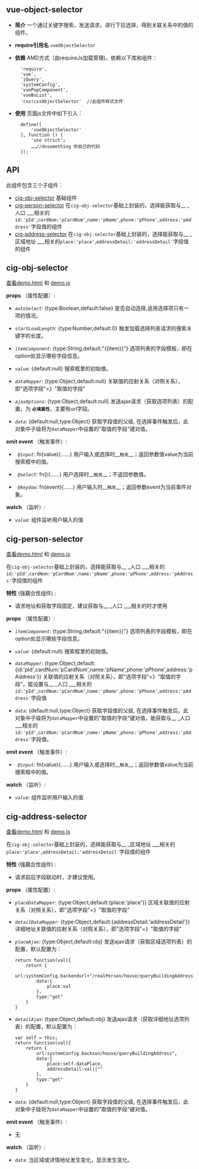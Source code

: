 ## vue-object-selector

+ __简介__ 一个通过关键字搜索，发送请求，进行下拉选择，得到关联关系中的值的组件。
+ __require引用名__ `vueObjectSelector`
+ __依赖__ AMD方式（由requireJs加载管理)，依赖以下库和组件：

        'require',
        'vue',
        'jQuery',
        'systemConfig',
        'vuePopComponent',
        'vueBsList',
        'css!cssObjectSelector'  //此组件样式文件
+ __使用__ 页面js文件中如下引入：

        define([
            'vueObjectSelector'
        ], function () {
            'use strict';
            ……//dosomething 你自己的代码
        });

## API
此组件包含三个子组件：
* [cig-obj-selector](#cig-obj-selector) 基础组件
* [cig-person-selector](#cig-person-selector) 在`cig-obj-selector`基础上封装的，选择能获取与__ _人口 ___相关的`id:'pId'`,`cardNum:'pCardNum'`,`name:'pName'`,`phone:'pPhone'`,`address:'pAddress'`字段值的组件
* [cig-address-selector](#cig-address-selector) 在`cig-obj-selector`基础上封装的，选择能获取与__ _区域地址 ___相关的`place:'place'`,`addressDetail:'addressDetail'`字段值的组件

## cig-obj-selector
[查看demo.html](./demo.html#obj) 和 [demo.js](./demo.js)

__props__ （属性配置）:
            
  + _`autoSelect`_: {type:Boolean,default:false} 是否自动选择,适用选择项只有一项的情况。
   
  + _`startLoadLength`_: {type:Number,default:0} 触发加载选择列表请求的搜索关键字的长度。
   
  + _`itemComponent`_: {type:String,default:"<span>{{item}}</span>"} 选项列表的字段模板，即在option处显示哪些字段信息。

  + _`value`_: {default:null} 搜索框里的初始值。

  + _`dataMapper`_: {type:Object,default:null} 关联值的应射关系（对照关系），即"选项字段"=》"取值的字段"
        
  + _`ajaxOptions`_: {type:Object,default:null} 发送ajax请求（获取选项列表）的配置，为 __`必填属性`__，主要有url字段。

  + _`data`_: {default:null,type:Object} 获取字段值的父级, 在选择事件触发后，此对象中子级将为`dataMapper`中设置的"取值的字段"键对值。

__emit event__ （触发事件）:
            
  + _` @input`_: fn(value){……} 用户输入或选择时__`触发`__；返回参数值value为当前搜索框中的值。

  + _` @select`_: fn(){……} 用户选择时__`触发`__；不返回参数值。

  + _` @keydow`_: fn(event){……} 用户输入时__`触发`__；返回参数event为当前事件对象。


__watch__ （监听）:
            
  + _`value`_: 组件监听用户输入的值

## cig-person-selector
[查看demo.html](./demo.html#person) 和 [demo.js](./demo.js)

在`cig-obj-selector`基础上封装的，选择能获取与__ _人口 ___相关的`id:'pId'`,`cardNum:'pCardNum'`,`name:'pName'`,`phone:'pPhone'`,`address:'pAddress'`字段值的组件

__特性__ (强藕合性组件) : 

  + 请求地址和获取字段固定，建议获取与__ _人口 ___相关的时才使用

__props__ （属性配置）:     

  + _`itemComponent`_: {type:String,default:"<span>{{item}}</span>"} 选项列表的字段模板，即在option处显示哪些字段信息。

  + _`value`_: {default:null} 搜索框里的初始值。

  + _`dataMapper`_: {type:Object,default:{id:'pId',cardNum:'pCardNum',name:'pName',phone:'pPhone',address:'pAddress'}} 关联值的应射关系（对照关系），即"选项字段"=》"取值的字段"，能设置与__ _人口 ___相关的`id:'pId'`,`cardNum:'pCardNum'`,`name:'pName'`,`phone:'pPhone'`,`address:'pAddress'`字段值

  + _`data`_: {default:null,type:Object} 获取字段值的父级, 在选择事件触发后，此对象中子级将为`dataMapper`中设置的"取值的字段"键对值，能获取与__ _人口 ___相关的`id:'pId'`,`cardNum:'pCardNum'`,`name:'pName'`,`phone:'pPhone'`,`address:'pAddress'`字段值。

__emit event__ （触发事件）:
            
  + _` @input`_: fn(value){……} 用户输入或选择时__`触发`__；返回参数值value为当前搜索框中的值。

__watch__ （监听）:
            
  + _`value`_: 组件监听用户输入的值

## cig-address-selector
[查看demo.html](./demo.html#address) 和 [demo.js](./demo.js)

在`cig-obj-selector`基础上封装的，选择能获取与__ _区域地址 ___相关的`place:'place'`,`addressDetail:'addressDetail'`字段值的组件

__特性__ (强藕合性组件) : 

  + 请求前后字段联动时，才建议使用。

__props__ （属性配置）:     

  + _`placeDataMapper`_: {type:Object,default:{place:'place'}} 区域关联值的应射关系（对照关系），即"选项字段"=》"取值的字段"

  + _`detailDataMapper`_: {type:Object,default:{addressDetail:'addressDetail'}} 详细地址关联值的应射关系（对照关系），即"选项字段"=》"取值的字段"

  + _`placeAjax`_: {type:Object,default:obj} 发送ajax请求（获取区域选项列表）的配置，默认配置为：

        return function(val){
            return {
                url:systemConfig.backendurl+"/realPerson/house/queryBuildingAddress",
                data:{
                    place:val
                },
                type:"get"
            }
        }

  + _`detailAjax`_: {type:Object,default:obj} 发送ajax请求（获取详细地址选项列表）的配置，默认配置为：

        var self = this;
        return function(val){
            return {
                url:systemConfig.backson/house/queryBuildingAddress",
                data:{
                    place:self.dataPlace,
                    addressDetail:val||""
                },
                type:"get"
            }
        }

  + _`data`_: {default:null,type:Object} 获取字段值的父级, 在选择事件触发后，此对象中子级将为`dataMapper`中设置的"取值的字段"键对值。

__emit event__ （触发事件）:
            
  + 无

__watch__ （监听）:
            
  + _`data`_: 当区域或详情地址发生变化，显示发生变化。